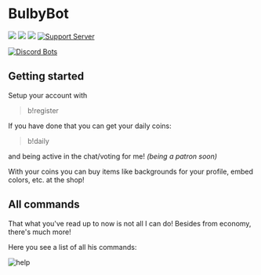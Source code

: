 # BulbyBot
[![](https://img.shields.io/github/commit-activity/y/strukteon/bulbybot.svg?maxAge=2592000&style=for-the-badge)]()
[![](https://img.shields.io/badge/invite-me-green.svg?style=for-the-badge)](https://strukteon.me/bulby)
[![](https://img.shields.io/website-up-down-green-red/https/strukteon.me.svg?label=strukteon.me&maxAge=2592000&style=for-the-badge)]()
[![Support Server](https://img.shields.io/discord/482626177438318592.svg?logo=discord&style=for-the-badge)](https://discord.gg/T8usgDe)

[![Discord Bots](https://discordbots.org/api/widget/481221667813589027.svg)](https://discordbots.org/bot/481221667813589027)

## Getting started
Setup your account with
>b!register

If you have done that you can get your daily coins:
>b!daily

and being active in the chat/voting for me! *(being a patron soon)*

With your coins you can buy items like backgrounds for your profile, embed colors, etc. at the shop!

## All commands
That what you've read up to now is not all I can do! Besides from economy, there's much more!

Here you see a list of all his commands:

![help](https://cdn.discordapp.com/attachments/473051981447954462/486276599428153348/unknown.png)
